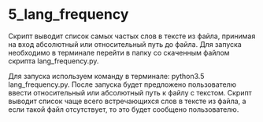 # 5_lang_frequency

Скрипт выводит список самых частых слов в тексте из файла, принимая на вход абсолютный или относительный путь до файла. Для запуска необходимо в терминале перейти в папку со скаченным файлом скрипта lang_frequency.py.

Для запуска используем команду в терминале: python3.5 lang_frequency.py. После запуска будет предложено пользователю ввести относительный или абсолютный путь к файлу с текстом. Скрипт выводит список чаще всего встречающихся слов в тексте из файла, а если такой файл отсутствует, то это будет сообщено пользователю.
